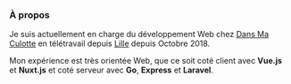 ### À propos

Je suis actuellement en charge du développement Web chez [Dans Ma Culotte](https://dansmaculotte.com) en télétravail depuis [Lille](https://www.openstreetmap.org/relation/58404)
depuis Octobre 2018. 

Mon expérience est très orientée Web, que ce soit coté client avec **Vue.js** et **Nuxt.js** et coté serveur avec **Go**, **Express** et **Laravel**.
